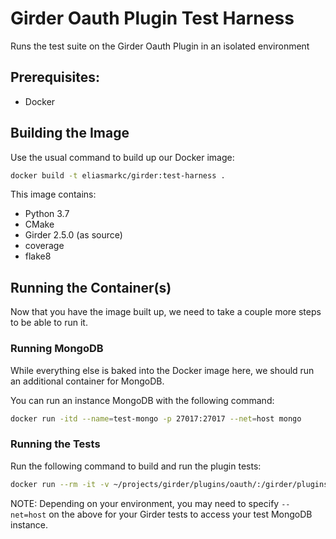 # Girder Oauth Plugin Test Harness

Runs the test suite on the Girder Oauth Plugin in an isolated environment


## Prerequisites:
* Docker


## Building the Image
Use the usual command to build up our Docker image:
```bash
docker build -t eliasmarkc/girder:test-harness .
```
This image contains:
* Python 3.7
* CMake
* Girder 2.5.0 (as source)
* coverage
* flake8


## Running the Container(s)
Now that you have the image built up, we need to take a couple more steps to be able to run it.

### Running MongoDB
While everything else is baked into the Docker image here, we should run an additional container for MongoDB.

You can run an instance MongoDB with the following command:
```bash
docker run -itd --name=test-mongo -p 27017:27017 --net=host mongo
```


### Running the Tests
Run the following command to build and run the plugin tests:
```bash
docker run --rm -it -v ~/projects/girder/plugins/oauth/:/girder/plugins/oauth --net=host eliasmarkc/girder:test-harness
```
NOTE: Depending on your environment, you may need to specify `--net=host` on the above for your Girder tests to access your test MongoDB instance.
